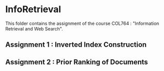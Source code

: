 # InfoRetrieval
This folder contains the assignment of the course COL764 : "Information Retrieval and Web Search".

## Assignment 1  :  Inverted Index Construction


## Assignment 2  :  Prior Ranking of Documents
